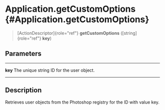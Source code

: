 Application.getCustomOptions {#Application.getCustomOptions}
============================

> [ActionDescriptor]{role="ref"} **getCustomOptions**
> ([string]{role="ref"} **key**)

Parameters
----------

  --------- -------------------------------------------
  **key**   The unique string ID for the user object.
  --------- -------------------------------------------

Description
-----------

Retrieves user objects from the Photoshop registry for the ID with value
key.
